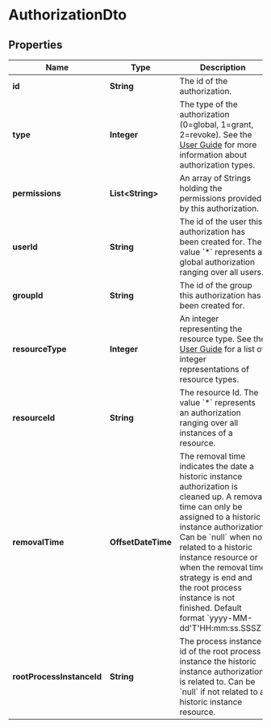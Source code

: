 

# AuthorizationDto

## Properties

Name | Type | Description | Notes
------------ | ------------- | ------------- | -------------
**id** | **String** | The id of the authorization. |  [optional]
**type** | **Integer** | The type of the authorization (0&#x3D;global, 1&#x3D;grant, 2&#x3D;revoke). See the [User Guide](https://docs.camunda.org/manual/7.18/user-guide/process-engine/authorization-service.md#authorization-type) for more information about authorization types. |  [optional]
**permissions** | **List&lt;String&gt;** | An array of Strings holding the permissions provided by this authorization. |  [optional]
**userId** | **String** | The id of the user this authorization has been created for. The value &#x60;*&#x60; represents a global authorization ranging over all users. |  [optional]
**groupId** | **String** | The id of the group this authorization has been created for. |  [optional]
**resourceType** | **Integer** | An integer representing the resource type. See the [User Guide](https://docs.camunda.org/manual/7.18/user-guide/process-engine/authorization-service/#resources) for a list of integer representations of resource types. |  [optional]
**resourceId** | **String** | The resource Id. The value &#x60;*&#x60; represents an authorization ranging over all instances of a resource. |  [optional]
**removalTime** | **OffsetDateTime** | The removal time indicates the date a historic instance authorization is cleaned up. A removal time can only be assigned to a historic instance authorization. Can be &#x60;null&#x60; when not related to a historic instance resource or when the removal time strategy is end and the root process instance is not finished. Default format &#x60;yyyy-MM-dd&#39;T&#39;HH:mm:ss.SSSZ&#x60;. |  [optional]
**rootProcessInstanceId** | **String** | The process instance id of the root process instance the historic instance authorization is related to. Can be &#x60;null&#x60; if not related to a historic instance resource. |  [optional]



